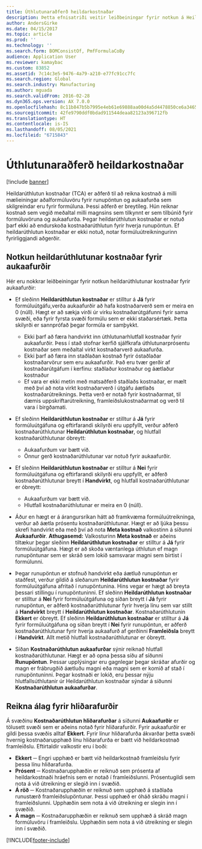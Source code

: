 ```yaml
---
title: Úthlutunaraðferð heildarkostnaðar
description: Þetta efnisatriði veitir leiðbeiningar fyrir notkun á Heildarúthlutun kostnaðar (TCA). Heildarúthlutun kostnaðar er aðferð til að reikna kostnað á milli mælieiningar aðalformúluvöru fyrir runupöntun og aukaafurða sem skilgreindar eru fyrir formúluna.
author: AndersGirke
ms.date: 04/15/2017
ms.topic: article
ms.prod: ''
ms.technology: ''
ms.search.form: BOMConsistOf, PmfFormulaCoBy
audience: Application User
ms.reviewer: kamaybac
ms.custom: 83852
ms.assetid: 7c14c3e5-9476-4a79-a210-e77fc91cc7fc
ms.search.region: Global
ms.search.industry: Manufacturing
ms.author: mguada
ms.search.validFrom: 2016-02-28
ms.dyn365.ops.version: AX 7.0.0
ms.openlocfilehash: 8c11b847b5b7995e4eb61e69888aa00d4a5d4478850ce6a346561e0ea0e256b5
ms.sourcegitcommit: 42fe9790ddf0bdad911544deaa82123a396712fb
ms.translationtype: HT
ms.contentlocale: is-IS
ms.lasthandoff: 08/05/2021
ms.locfileid: "6715843"
---
```

# <a name="total-cost-allocation-method"></a>Úthlutunaraðferð heildarkostnaðar

[!include [banner](../includes/banner.md)]

Heildarúthlutun kostnaðar (TCA) er aðferð til að reikna kostnað á milli mælieiningar aðalformúluvöru fyrir runupöntun og aukaafurða sem skilgreindar eru fyrir formúluna. Þessi aðferð er breytileg. Hún reiknar kostnað sem vegið meðaltal milli magnsins sem tilkynnt er sem tilbúnið fyrir formúluvöruna og aukaafurða. Þegar heildarúthlutun kostnaðar er notuð þarf ekki að endurskoða kostnaðarúthlutun fyrir hverja runupöntun. Ef heildarúthlutun kostnaðar er ekki notuð, notar formúluútreikningurinn fyrirliggjandi aðgerðir.

## <a name="using-tca-for-coproducts"></a>Notkun heildarúthlutunar kostnaðar fyrir aukaafurðir
Hér eru nokkrar leiðbeiningar fyrir notkun heildarúthlutunar kostnaðar fyrir aukaafurðir:

-   Ef sleðinn **Heildarúthlutun kostnaðar** er stilltur á **Já** fyrir formúluútgáfu,verða aukaafurðir að hafa kostnaðarverð sem er meira en 0 (núll). Hægt er að sækja virði úr virku kostnaðarútgáfunni fyrir sama svæði, eða fyrir fyrsta svæði formúlu sem er ekki staðarsértæk. Þetta skilyrði er sannprófað þegar formúla er samþykkt.

    -   Ekki þarf að færa handvirkt inn úthlutunarhlutfall kostnaðar fyrir aukaafurðir. Þess í stað stofnar kerfið sjálfkrafa úthlutunarprósentu kostnaðar sem meðaltal virkt kostnaðarverð aukaafurða. 
    -   Ekki þarf að færa inn staðlaðan kostnað fyrir óstaðlaðar kostnaðarvörur sem eru aukaafurðir. Það eru tvær gerðir af kostnaðarútgáfum í kerfinu: staðlaður kostnaður og áætlaður kostnaður 
    -   Ef vara er ekki metin með matsaðferð staðlaðs kostnaðar, er mælt með því að nota virkt kostnaðarverð í útgáfu áætlaðs kostnaðarútreiknings. Þetta verð er notað fyrir kostnaðarmat, til dæmis uppskriftarútreikning, framleiðslukostnaðarmat og verð til vara í birgðamati. 

-   Ef sleðinn **Heildarúthlutun kostnaðar** er stilltur á **Já** fyrir formúluútgáfuna og eftirfarandi skilyrði eru uppfyllt, verður aðferð kostnaðarúthlutunar **Heildarúthlutun kostnaðar**, og hlutfall kostnaðarúthlutunar óbreytt:
    -   Aukaafurðum var bætt við.
    -   Önnur gerð kostnaðarúthlutunar var notuð fyrir aukaafurðir.
-   Ef sleðinn **Heildarúthlutun kostnaðar** er stilltur á **Nei** fyrir formúluútgáfuna og eftirfarandi skilyrði eru uppfyllt, er aðferð kostnaðarúthlutunar breytt í **Handvirkt**, og hlutfall kostnaðarúthlutunar er óbreytt:
    -   Aukaafurðum var bætt við.
    -   Hlutfall kostnaðarúthlutunar er meira en 0 (núll).
-   Áður en hægt er á árangursríkan hátt að framkvæma formúluútreikninga, verður að áætla prósentu kostnaðarúthlutunar. Hægt er að ljúka þessu skrefi handvirkt eða með því að nota **Meta kostnað** valkostinn á síðunni **Aukaafurðir**. **Athugasemd:** Valkosturinn **Meta kostnað** er aðeins tiltækur þegar sleðinn **Heildarúthlutun kostnaðar** er stilltur á **Já** fyrir formúluútgáfuna. Hægt er að skoða væntanlega úthlutun ef magn runupöntunar sem er skráð sem lokið samsvarar magni sem birtist í formúlunni.
-   Þegar runupöntun er stofnuð handvirkt eða áætluð runupöntun er staðfest, verður gildið á sleðanum **Heildarúthlutun kostnaðar** fyrir formúluútgáfuna afritað í runupöntunina. Hins vegar er hægt að breyta þessari stillingu í runupöntuninni. Ef sleðinn **Heildarúthlutun kostnaðar** er stilltur á **Nei** fyrir formúluútgáfuna og síðan breytt í **Já** fyrir runupöntun, er aðferð kostnaðarúthlutunar fyrir hverja línu sem var stillt á **Handvirkt** breytt í **Heildarúthlutun kostnaðar**. Kostnaðarúthlutunin **Ekkert** er óbreytt. Ef sleðinn **Heildarúthlutun kostnaðar** er stilltur á **Já** fyrir formúluútgáfuna og síðan breytt í **Nei** fyrir runupöntun, er aðferð kostnaðarúthlutunar fyrir hverja aukaafurð af gerðinni **Framleiðsla** breytt í **Handvirkt**. Allt metið hlutfall kostnaðarúthlutunar er óbreytt.
-   Síðan **Kostnaðarúthlutun aukaafurðar** sýnir reiknað hlutfall kostnaðarúthlutunar. Hægt er að opna þessa síðu af síðunni **Runupöntun**. Þessar upplýsingar eru gagnlegar þegar skráðar afurðir og magn er frábrugðið áætluðu magni eða magni sem er komið af stað í runupöntuninni. Þegar kostnaði er lokið, eru þessar nýju hlutfallsúthlutanir úr Heildarúthlutun kostnaðar sýndar á síðunni **Kostnaðarúthlutun aukaafurðar**.

## <a name="calculating-the-burden-for-byproducts"></a>Reikna álag fyrir hliðarafurðir
Á svæðinu **Kostnaðarúthlutun hliðarafurðar** á síðunni **Aukaafurðir** er tölusett svæði sem er aðeins notað fyrir hliðarafurðir. Fyrir aukaafurðir er gildi þessa svæðis alltaf **Ekkert**. Fyrir línur hliðarafurða ákvarðar þetta svæði hvernig kostnaðarupphæð línu hliðarafurða er bætt við heildarkostnað framleiðslu. Eftirtaldir valkostir eru í boði:

-   **Ekkert** ─ Engri upphæð er bætt við heildarkostnað framleiðslu fyrir þessa línu hliðarafurða.
-   **Prósent** ─ Kostnaðarupphæðin er reiknuð sem prósenta af heildarkostnaði hráefnis sem er notað í framleiðslunni. Prósentugildi sem nota á við útreikning er slegið inn í svæðið.
-   **Á röð** ─ Kostnaðarupphæðin er reiknuð sem upphæð á staðlaða runustærð framleiðslupöntunar. Þessi upphæð er óháð skráðu magni í framleiðslunni. Upphæðin sem nota á við útreikning er slegin inn í svæðið.
-   **Á magn** ─ Kostnaðarupphæðin er reiknuð sem upphæð á skráð magn formúluvöru í framleiðslu. Upphæðin sem nota á við útreikning er slegin inn í svæðið.






[!INCLUDE[footer-include](../../includes/footer-banner.md)]